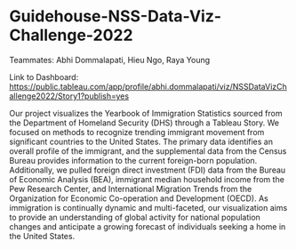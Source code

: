 # Guidehouse-NSS-Data-Viz-Challenge-2022
Teammates: Abhi Dommalapati, Hieu Ngo, Raya Young

Link to Dashboard: https://public.tableau.com/app/profile/abhi.dommalapati/viz/NSSDataVizChallenge2022/Story1?publish=yes

Our project visualizes the Yearbook of Immigration Statistics sourced from the Department of Homeland Security (DHS) through a Tableau Story. We focused on methods to recognize trending immigrant movement from significant countries to the United States. The primary data identifies an overall profile of the immigrant, and the supplemental data from the Census Bureau provides information to the current foreign-born population. Additionally, we pulled foreign direct investment (FDI) data from the Bureau of Economic Analysis (BEA), immigrant median household income from the Pew Research Center, and International Migration Trends from the Organization for Economic Co-operation and Development (OECD). As immigration is continually dynamic and multi-faceted, our visualization aims to provide an understanding of global activity for national population changes and anticipate a growing forecast of individuals seeking a home in the United States.
